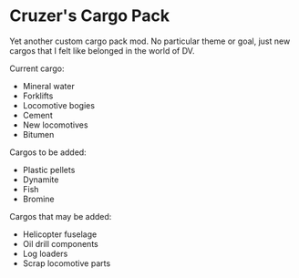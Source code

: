 # Cruzer's Cargo Pack
Yet another custom cargo pack mod. No particular theme or goal, just new cargos that I felt like belonged in the world of DV.

Current cargo:
- Mineral water
- Forklifts
- Locomotive bogies
- Cement
- New locomotives
- Bitumen

Cargos to be added:
- Plastic pellets
- Dynamite
- Fish
- Bromine

Cargos that may be added:
- Helicopter fuselage
- Oil drill components
- Log loaders
- Scrap locomotive parts
